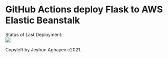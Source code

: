 # GitHub Actions deploy Flask to AWS Elastic Beanstalk




Status of Last Deployment:<br>
<img src="https://github.com/darvish-git/github-cicd-deploy/workflows/CI-CD-PipeLine-to-AWS-ElasticBeastalk/badge.svg?branch=master"><br>


Copyleft by Jeyhun Aghayev c2021.
